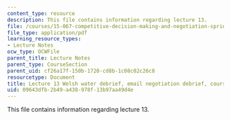 ```yaml
---
content_type: resource
description: This file contains information regarding lecture 13.
file: /courses/15-067-competitive-decision-making-and-negotiation-spring-2011/09643dfb2b49a438978f13b97aa49d4e_MIT15_067S11_lec13.pdf
file_type: application/pdf
learning_resource_types:
- Lecture Notes
ocw_type: OCWFile
parent_title: Lecture Notes
parent_type: CourseSection
parent_uid: cf26a17f-150b-1720-cd8b-1c08c02c26c8
resourcetype: Document
title: Lecture 13 Welsh water debrief, email negotiation debrief, course
uid: 09643dfb-2b49-a438-978f-13b97aa49d4e
---
```

This file contains information regarding lecture 13.

